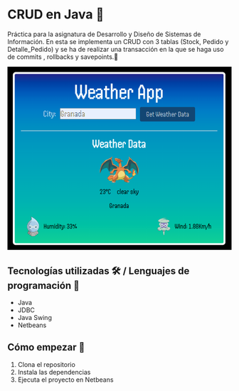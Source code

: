 # CRUD en Java 📓

Práctica para la asignatura de Desarrollo y Diseño de Sistemas de Información. En esta se implementa un CRUD con 3 tablas (Stock, Pedido y Detalle_Pedido) y se ha de realizar una transacción en la que se haga uso de commits , rollbacks y savepoints.🤔

![Imagen representativa](https://github.com/JuanmiAcosta/Weather_App/blob/main/captura.png?raw=true)

## Tecnologías utilizadas 🛠️ / Lenguajes de programación 👀

* Java
* JDBC
* Java Swing
* Netbeans

## Cómo empezar 🫡

1. Clona el repositorio
2. Instala las dependencias
3. Ejecuta el proyecto en Netbeans

